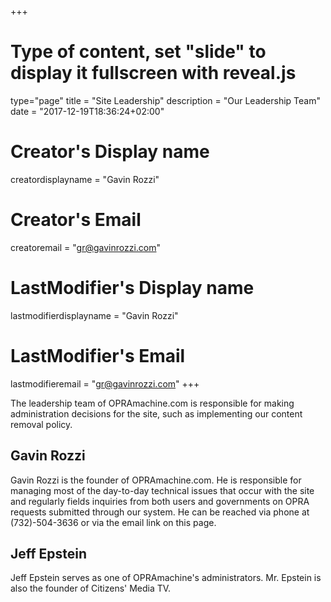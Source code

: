 +++
# Type of content, set "slide" to display it fullscreen with reveal.js
type="page"
title = "Site Leadership"
description = "Our Leadership Team"
date = "2017-12-19T18:36:24+02:00"
# Creator's Display name
creatordisplayname = "Gavin Rozzi"
# Creator's Email
creatoremail = "gr@gavinrozzi.com"
# LastModifier's Display name
lastmodifierdisplayname = "Gavin Rozzi"
# LastModifier's Email
lastmodifieremail = "gr@gavinrozzi.com"
+++

The leadership team of OPRAmachine.com is responsible for making administration decisions for the site, such as implementing our content removal policy.

## Gavin Rozzi
Gavin Rozzi is the founder of OPRAmachine.com. He is responsible for managing most of the day-to-day technical issues that occur with the site and regularly fields inquiries from both users and governments on OPRA requests submitted through our system. He can be reached via phone at (732)-504-3636 or via the email link on this page.

## Jeff Epstein
Jeff Epstein serves as one of OPRAmachine's administrators. Mr. Epstein is also the founder of Citizens' Media TV.
